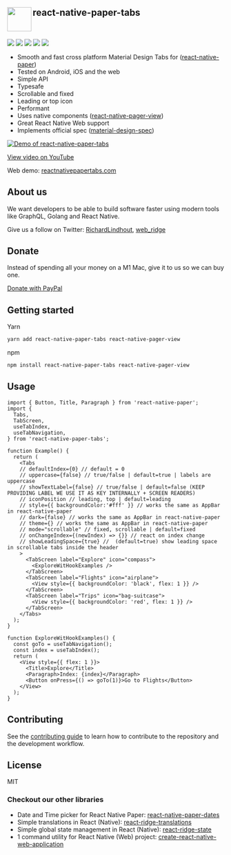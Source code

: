 ## <img align="left" width="56" height="56" src="https://user-images.githubusercontent.com/6492229/103138418-c9580f00-46d2-11eb-855a-f8b3c9e90ac7.png"> react-native-paper-tabs

<br>
<p float="left">
<img src="https://badgen.net/bundlephobia/minzip/react-native-paper-tabs" />
<img src="https://badgen.net/npm/dy/react-native-paper-tabs" />
<img src="https://badgen.net/npm/types/react-native-paper-tabs" />
<img src="https://badgen.net/npm/license/react-native-paper-tabs" />
<img src="https://img.shields.io/badge/Runs%20with%20Expo-4630EB.svg?style=flat-square&logo=EXPO&labelColor=f3f3f3&logoColor=000" />
</p>

- Smooth and fast cross platform Material Design Tabs for ([react-native-paper](https://callstack.github.io/react-native-paper/))
- Tested on Android, iOS and the web
- Simple API
- Typesafe
- Scrollable and fixed
- Leading or top icon
- Performant
- Uses native components ([react-native-pager-view](https://github.com/callstack/react-native-pager-view))
- Great React Native Web support
- Implements official spec ([material-design-spec](https://material.io/components/tabs#usage))

[![Demo of react-native-paper-tabs](https://user-images.githubusercontent.com/6492229/103141217-cb7d9600-46f1-11eb-8a98-9f233f0b7198.png)](https://www.youtube.com/watch?v=DFZQlT11k58)

[View video on YouTube](https://www.youtube.com/watch?v=DFZQlT11k58)

Web demo: [reactnativepapertabs.com](http://reactnativepapertabs.com/)

## About us

We want developers to be able to build software faster using modern tools like GraphQL, Golang and React Native.

Give us a follow on Twitter:
[RichardLindhout](https://twitter.com/RichardLindhout),
[web_ridge](https://twitter.com/web_ridge)

## Donate

Instead of spending all your money on a M1 Mac, give it to us so we can buy one.

[Donate with PayPal](https://www.paypal.com/cgi-bin/webscr?cmd=_s-xclick&hosted_button_id=7B9KKQLXTEW9Q&source=url)

## Getting started

Yarn

```sh
yarn add react-native-paper-tabs react-native-pager-view
```

npm

```sh
npm install react-native-paper-tabs react-native-pager-view
```

## Usage

```tsx
import { Button, Title, Paragraph } from 'react-native-paper';
import {
  Tabs,
  TabScreen,
  useTabIndex,
  useTabNavigation,
} from 'react-native-paper-tabs';

function Example() {
  return (
    <Tabs
    // defaultIndex={0} // default = 0
    // uppercase={false} // true/false | default=true | labels are uppercase
    // showTextLabel={false} // true/false | default=false (KEEP PROVIDING LABEL WE USE IT AS KEY INTERNALLY + SCREEN READERS)
    // iconPosition // leading, top | default=leading
    // style={{ backgroundColor:'#fff' }} // works the same as AppBar in react-native-paper
    // dark={false} // works the same as AppBar in react-native-paper
    // theme={} // works the same as AppBar in react-native-paper
    // mode="scrollable" // fixed, scrollable | default=fixed
    // onChangeIndex={(newIndex) => {}} // react on index change
    // showLeadingSpace={true} //  (default=true) show leading space in scrollable tabs inside the header
    >
      <TabScreen label="Explore" icon="compass">
        <ExploreWitHookExamples />
      </TabScreen>
      <TabScreen label="Flights" icon="airplane">
        <View style={{ backgroundColor: 'black', flex: 1 }} />
      </TabScreen>
      <TabScreen label="Trips" icon="bag-suitcase">
        <View style={{ backgroundColor: 'red', flex: 1 }} />
      </TabScreen>
    </Tabs>
  );
}

function ExploreWitHookExamples() {
  const goTo = useTabNavigation();
  const index = useTabIndex();
  return (
    <View style={{ flex: 1 }}>
      <Title>Explore</Title>
      <Paragraph>Index: {index}</Paragraph>
      <Button onPress={() => goTo(1)}>Go to Flights</Button>
    </View>
  );
}
```

## Contributing

See the [contributing guide](CONTRIBUTING.md) to learn how to contribute to the repository and the development workflow.

## License

MIT

### Checkout our other libraries

- Date and Time picker for React Native Paper: [react-native-paper-dates](https://github.com/web-ridge/react-native-paper-dates)
- Simple translations in React (Native): [react-ridge-translations](https://github.com/web-ridge/react-ridge-translations)
- Simple global state management in React (Native): [react-ridge-state](https://github.com/web-ridge/react-ridge-state)
- 1 command utility for React Native (Web) project: [create-react-native-web-application](https://github.com/web-ridge/create-react-native-web-application)
